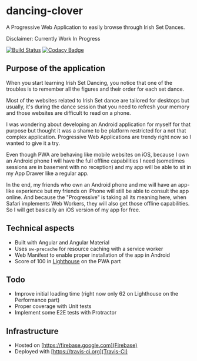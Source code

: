 # dancing-clover
A Progressive Web Application to easily browse through Irish Set Dances.

Disclaimer: Currently Work In Progress

[![Build Status](https://travis-ci.org/FabriceMk/dancing-clover.svg?branch=master)](https://travis-ci.org/FabriceMk/dancing-clover) [![Codacy Badge](https://api.codacy.com/project/badge/Grade/c15cfac37b0144869c8844885871e5e9)](https://www.codacy.com/app/FabriceMk/dancing-clover?utm_source=github.com&amp;utm_medium=referral&amp;utm_content=FabriceMk/dancing-clover&amp;utm_campaign=Badge_Grade)

## Purpose of the application
When you start learning Irish Set Dancing, you notice that one of the troubles is to remember all the figures and their order for each set dance.

Most of the websites related to Irish Set dance are tailored for desktops but usually, it's during the dance session that you need to refresh your memory and those websites are difficult to read on a phone.

I was wondering about developing an Android application for myself for that purpose but thought it was a shame to be platform restricted for a not that complex application. Progressive Web Applications are trendy right now so I wanted to give it a try.

Even though PWA are behaving like mobile websites on iOS, because I own an Android phone I will have the full offline capabilities I need (sometimes sessions are in basement with no reception) and my app will be able to sit in my App Drawer like a regular app. 

In the end, my friends who own an Android phone and me will have an app-like experience but my friends on iPhone will still be able to consult the app online. And because the "Progressive" is taking all its meaning here, when Safari implements Web Workers, they will also get those offline capabilities. So I will get basically an iOS version of my app for free.

## Technical aspects
* Built with Angular and Angular Material
* Uses `sw-precache` for resource caching with a service worker
* Web Manifest to enable proper installation of the app in Android
* Score of 100 in [Lighthouse](https://developers.google.com/web/tools/lighthouse/) on the PWA part

## Todo
* Improve initial loading time (right now only 62 on Lighthouse on the Performance part)
* Proper coverage with Unit tests
* Implement some E2E tests with Protractor

## Infrastructure
* Hosted on [https://firebase.google.com](Firebase)
* Deployed with [https://travis-ci.org](Travis-CI)
